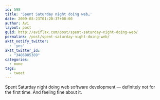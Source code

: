```yaml
---
id: 598
title: 'Spent Saturday night doing web…'
date: 2009-08-23T01:20:37+00:00
author: Avi
layout: post
guid: http://aviflax.com/post/spent-saturday-night-doing-web/
permalink: /post/spent-saturday-night-doing-web/
aktt_notify_twitter:
  - 'yes'
aktt_twitter_id:
  - "3486885389"
categories:
  - none
tags:
  - tweet
---
```

Spent Saturday night doing web software development — definitely not for the first time. And feeling fine about it.